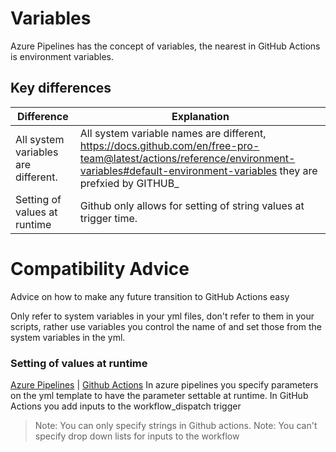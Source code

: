 # Variables

Azure Pipelines has the concept of variables, the nearest in GitHub Actions is environment variables. 

## Key differences

Difference|Explanation|
-|-|
All system variables are different.| All system variable names are different, https://docs.github.com/en/free-pro-team@latest/actions/reference/environment-variables#default-environment-variables they are prefxied by GITHUB_
Setting of values at runtime| Github only allows for setting of string values at trigger time.

# Compatibility Advice
Advice on how to make any future transition to GitHub Actions easy

Only refer to system variables in your yml files, don't refer to them in your scripts, rather use variables you control the name of and set those from the system variables in the yml. 


### Setting of values at runtime
[Azure Pipelines](https://docs.microsoft.com/en-us/azure/devops/pipelines/process/runtime-parameters?view=azure-devops&tabs=script) | [Github Actions](https://docs.github.com/en/free-pro-team@latest/actions/reference/events-that-trigger-workflows#workflow_dispatch)
In azure pipelines you specify parameters on the yml template to have the parameter settable at runtime. 
In GitHub Actions you add inputs to the workflow_dispatch trigger

> Note: You can only specify strings in Github actions. 
> Note: You can't specify drop down lists for inputs to the workflow
